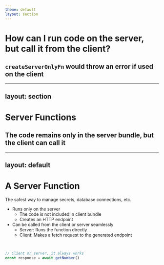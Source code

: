 ```yaml
---
theme: default
layout: section
---
```


# How can I run code on the server, but call it from the client?

## `createServerOnlyFn` would throw an error if used on the client

---
layout: section
---

# Server Functions

## The code remains only in the server bundle, but the client can call it

---
layout: default
---

# A Server Function

The safest way to manage secrets, database connections, etc.

- Runs only on the server
  - The code is not included in client bundle
  - Creates an HTTP endpoint
- Can be called from the client or server seamlessly
  - Server: Runs the function directly
  - Client: Makes a fetch request to the generated endpoint

<br />

```ts
// Client or server, it always works
const response = await getNumber()
```